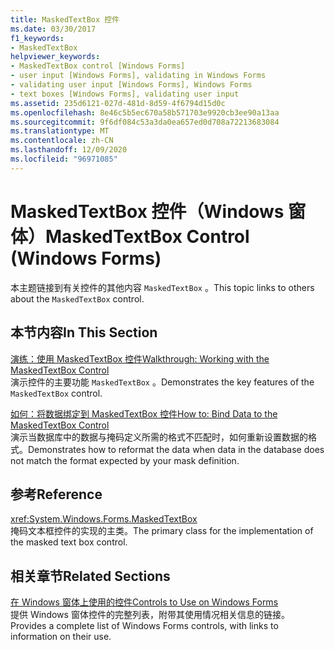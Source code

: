```yaml
---
title: MaskedTextBox 控件
ms.date: 03/30/2017
f1_keywords:
- MaskedTextBox
helpviewer_keywords:
- MaskedTextBox control [Windows Forms]
- user input [Windows Forms], validating in Windows Forms
- validating user input [Windows Forms], Windows Forms
- text boxes [Windows Forms], validating user input
ms.assetid: 235d6121-027d-481d-8d59-4f6794d15d0c
ms.openlocfilehash: 8e46c5b5ec670a58b571703e9920cb3ee90a13aa
ms.sourcegitcommit: 9f6df084c53a3da0ea657ed0d708a72213683084
ms.translationtype: MT
ms.contentlocale: zh-CN
ms.lasthandoff: 12/09/2020
ms.locfileid: "96971085"
---
```

# <a name="maskedtextbox-control-windows-forms"></a><span data-ttu-id="3fc06-102">MaskedTextBox 控件（Windows 窗体）</span><span class="sxs-lookup"><span data-stu-id="3fc06-102">MaskedTextBox Control (Windows Forms)</span></span>
<span data-ttu-id="3fc06-103">本主题链接到有关控件的其他内容 `MaskedTextBox` 。</span><span class="sxs-lookup"><span data-stu-id="3fc06-103">This topic links to others about the `MaskedTextBox` control.</span></span>  
  
## <a name="in-this-section"></a><span data-ttu-id="3fc06-104">本节内容</span><span class="sxs-lookup"><span data-stu-id="3fc06-104">In This Section</span></span>  
 [<span data-ttu-id="3fc06-105">演练：使用 MaskedTextBox 控件</span><span class="sxs-lookup"><span data-stu-id="3fc06-105">Walkthrough: Working with the MaskedTextBox Control</span></span>](walkthrough-working-with-the-maskedtextbox-control.md)  
 <span data-ttu-id="3fc06-106">演示控件的主要功能 `MaskedTextBox` 。</span><span class="sxs-lookup"><span data-stu-id="3fc06-106">Demonstrates the key features of the `MaskedTextBox` control.</span></span>  
  
 [<span data-ttu-id="3fc06-107">如何：将数据绑定到 MaskedTextBox 控件</span><span class="sxs-lookup"><span data-stu-id="3fc06-107">How to: Bind Data to the MaskedTextBox Control</span></span>](how-to-bind-data-to-the-maskedtextbox-control.md)  
 <span data-ttu-id="3fc06-108">演示当数据库中的数据与掩码定义所需的格式不匹配时，如何重新设置数据的格式。</span><span class="sxs-lookup"><span data-stu-id="3fc06-108">Demonstrates how to reformat the data when data in the database does not match the format expected by your mask definition.</span></span>  
  
## <a name="reference"></a><span data-ttu-id="3fc06-109">参考</span><span class="sxs-lookup"><span data-stu-id="3fc06-109">Reference</span></span>  
 <xref:System.Windows.Forms.MaskedTextBox>  
 <span data-ttu-id="3fc06-110">掩码文本框控件的实现的主类。</span><span class="sxs-lookup"><span data-stu-id="3fc06-110">The primary class for the implementation of the masked text box control.</span></span>  
  
## <a name="related-sections"></a><span data-ttu-id="3fc06-111">相关章节</span><span class="sxs-lookup"><span data-stu-id="3fc06-111">Related Sections</span></span>  
 [<span data-ttu-id="3fc06-112">在 Windows 窗体上使用的控件</span><span class="sxs-lookup"><span data-stu-id="3fc06-112">Controls to Use on Windows Forms</span></span>](controls-to-use-on-windows-forms.md)  
 <span data-ttu-id="3fc06-113">提供 Windows 窗体控件的完整列表，附带其使用情况相关信息的链接。</span><span class="sxs-lookup"><span data-stu-id="3fc06-113">Provides a complete list of Windows Forms controls, with links to information on their use.</span></span>
